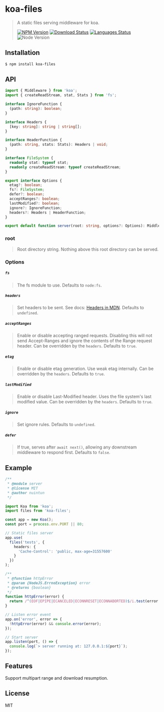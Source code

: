 # koa-files

<!-- prettier-ignore -->
> A static files serving middleware for koa.
>
> [![NPM Version][npm-image]][npm-url]
> [![Download Status][download-image]][npm-url]
> [![Languages Status][languages-image]][github-url]
> ![Node Version][node-image]

## Installation

```bash
$ npm install koa-files
```

## API

```ts
import { Middleware } from 'koa';
import { createReadStream, stat, Stats } from 'fs';

interface IgnoreFunction {
  (path: string): boolean;
}

interface Headers {
  [key: string]: string | string[];
}

interface HeaderFunction {
  (path: string, stats: Stats): Headers | void;
}

interface FileSystem {
  readonly stat: typeof stat;
  readonly createReadStream: typeof createReadStream;
}

export interface Options {
  etag?: boolean;
  fs?: FileSystem;
  defer?: boolean;
  acceptRanges?: boolean;
  lastModified?: boolean;
  ignore?: IgnoreFunction;
  headers?: Headers | HeaderFunction;
}

export default function server(root: string, options?: Options): Middleware;
```

### root

> Root directory string.
> Nothing above this root directory can be served.

### Options

##### `fs`

> The fs module to use.
> Defaults to `node:fs`.

##### `headers`

> Set headers to be sent.
> See docs: [Headers in MDN](https://developer.mozilla.org/en-US/docs/Web/HTTP/Headers).
> Defaults to `undefined`.

##### `acceptRanges`

> Enable or disable accepting ranged requests.
> Disabling this will not send Accept-Ranges and ignore the contents of the Range request header.
> Can be overridden by the `headers`.
> Defaults to `true`.

##### `etag`

> Enable or disable etag generation.
> Use weak etag internally.
> Can be overridden by the `headers`.
> Defaults to `true`.

##### `lastModified`

> Enable or disable Last-Modified header.
> Uses the file system's last modified value.
> Can be overridden by the `headers`.
> Defaults to `true`.

##### `ignore`

> Set ignore rules.
> Defaults to `undefined`.

##### `defer`

> If true, serves after `await next()`,
> allowing any downstream middleware to respond first.
> Defaults to `false`.

## Example

```ts
/**
 * @module server
 * @license MIT
 * @author nuintun
 */

import Koa from 'koa';
import files from 'koa-files';

const app = new Koa();
const port = process.env.PORT || 80;

// Static files server
app.use(
  files('tests', {
    headers: {
      'Cache-Control': 'public, max-age=31557600'
    }
  })
);

/**
 * @function httpError
 * @param {NodeJS.ErrnoException} error
 * @returns {boolean}
 */
function httpError(error) {
  return /^(EOF|EPIPE|ECANCELED|ECONNRESET|ECONNABORTED)$/i.test(error.code);
}

// Listen error event
app.on('error', error => {
  !httpError(error) && console.error(error);
});

// Start server
app.listen(port, () => {
  console.log(`> server running at: 127.0.0.1:${port}`);
});
```

## Features

Support multipart range and download resumption.

## License

MIT

[npm-image]: https://img.shields.io/npm/v/koa-files.svg?style=flat-square
[npm-url]: https://www.npmjs.org/package/koa-files
[download-image]: https://img.shields.io/npm/dm/koa-files.svg?style=flat-square
[languages-image]: https://img.shields.io/github/languages/top/nuintun/koa-files?style=flat-square
[github-url]: https://github.com/nuintun/koa-files
[node-image]: https://img.shields.io/node/v/koa-files.svg?style=flat-square
